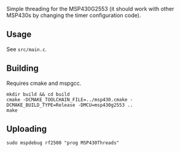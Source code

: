 Simple threading for the MSP430G2553 (it should work with other MSP430s by changing the timer configuration code).

## Usage

See `src/main.c`.

## Building

Requires cmake and mspgcc.

```
mkdir build && cd build
cmake -DCMAKE_TOOLCHAIN_FILE=../msp430.cmake -DCMAKE_BUILD_TYPE=Release -DMCU=msp430g2553 ..
make
```

## Uploading

```
sudo mspdebug rf2500 "prog MSP430Threads"
```

